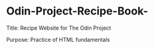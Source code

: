 # Odin-Project-Recipe-Book-

Title: Recipe Website for The Odin Project 

Purpose: Practice of HTML fundamentals 

